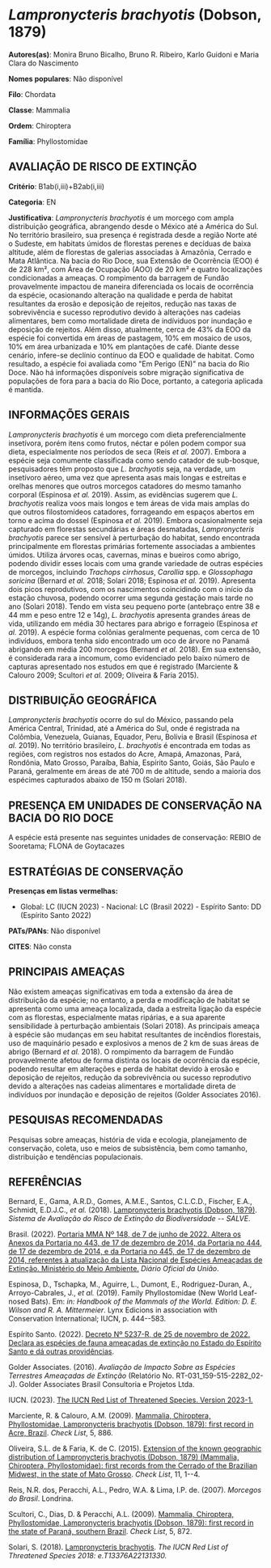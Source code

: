 # *Lampronycteris brachyotis* (Dobson, 1879)

**Autores(as)**: Monira Bruno Bicalho, Bruno R. Ribeiro, Karlo Guidoni e Maria Clara do Nascimento

**Nomes populares**: Não disponível

**Filo**: Chordata

**Classe**: Mammalia

**Ordem**: Chiroptera

**Família**: Phyllostomidae

## AVALIAÇÃO DE RISCO DE EXTINÇÃO

**Critério**: B1ab(i,iii)+B2ab(i,iii)

**Categoria**: EN

**Justificativa**: *Lampronycteris brachyotis* é um morcego com ampla distribuição geográfica, abrangendo desde o México até a América do Sul.  No território brasileiro, sua presença é registrada desde a região Norte até o Sudeste, em habitats úmidos de florestas perenes e decíduas de baixa altitude, além de florestas de galerias associadas à Amazônia, Cerrado e Mata Atlântica. Na bacia do Rio Doce, sua Extensão de Ocorrência (EOO) é de 228 km², com Área de Ocupação (AOO) de 20 km² e quatro localizações condicionadas a ameaças. O rompimento da barragem de Fundão provavelmente impactou de maneira diferenciada os locais de ocorrência da espécie, ocasionando alteração na qualidade e perda de habitat resultantes da erosão e deposição de rejeitos, redução nas taxas de sobrevivência e sucesso reprodutivo devido à alterações nas cadeias alimentares, bem como mortalidade direta de indíviduos por inundação e deposição de rejeitos. Além disso,
atualmente, cerca de 43% da EOO da espécie foi convertida em áreas de pastagem, 10% em mosaico de usos, 10% em área urbanizada e 10% em plantações de café. Diante desse cenário, infere-se declínio contínuo da EOO e qualidade de habitat. Como resultado, a espécie foi avaliada como "Em Perigo (EN)" na bacia do Rio Doce. Não há informações disponíveis sobre migração significativa de populações de fora para a bacia do Rio Doce, portanto, a categoria aplicada é mantida.

## INFORMAÇÕES GERAIS

*Lampronycteris brachyotis* é um morcego com dieta preferencialmente insetívora, porém itens como frutos, néctar e pólen podem compor sua dieta, especialmente nos períodos de seca (Reis *et al.* 2007). Embora a espécie seja comumente classificada como sendo catador de sub-bosque, pesquisadores têm proposto que *L. brachyotis* seja, na verdade, um insetívoro aéreo, uma vez que apresenta asas mais longas e estreitas e orelhas menores que outros morcegos catadores do mesmo tamanho corporal (Espinosa *et al.* 2019). Assim, as evidências sugerem que *L.  brachyotis* realiza voos mais longos e tem áreas de vida mais amplas do que outros filostomídeos catadores, forrageando em espaços abertos em torno e acima do dossel (Espinosa *et al.* 2019). Embora ocasionalmente seja capturado em florestas secundárias e áreas desmatadas, *Lampronycteris brachyotis* parece ser sensível à perturbação do habitat, sendo encontrada principalmente em florestas primárias fortemente
associadas a ambientes úmidos. Utiliza árvores ocas, cavernas, minas e bueiros como abrigo, podendo dividir esses locais com uma grande variedade de outras espécies de morcegos, incluindo *Trachops cirrhosus*, *Carollia* spp. e *Glossophaga soricina* (Bernard *et al.* 2018; Solari 2018; Espinosa *et al.* 2019). Apresenta dois picos reprodutivos, com os nascimentos coincidindo com o início da estação chuvosa, podendo ocorrer uma segunda gestação mais tarde no ano (Solari 2018). Tendo em vista seu pequeno porte (antebraço entre 38 e 44 mm e peso entre 12 e 14g), *L. brachyotis* apresenta grandes áreas de vida, utilizando em média 30 hectares para abrigo e forrageio (Espinosa *et al.* 2019). A espécie forma colônias geralmente pequenas, com cerca de 10 indivíduos, embora tenha sido encontrado um oco de árvore no Panamá abrigando em média 200 morcegos (Bernard *et al.* 2018). Em sua extensão, é considerada rara a incomum, como evidenciado pelo baixo número de capturas
apresentado nos estudos em que é registrado (Marciente & Calouro 2009; Scultori *et al.* 2009; Oliveira & Faria 2015).

## DISTRIBUIÇÃO GEOGRÁFICA

*Lampronycteris brachyotis* ocorre do sul do México, passando pela América Central, Trinidad, até a América do Sul, onde é registrada na Colômbia, Venezuela, Guianas, Equador, Peru, Bolívia e Brasil (Espinosa *et al.* 2019). No território brasileiro, *L. brachyotis* é encontrada em todas as regiões, com registros nos estados do Acre, Amapá, Amazonas, Pará, Rondônia, Mato Grosso, Paraíba, Bahia, Espírito Santo, Goiás, São Paulo e Paraná, geralmente em áreas de até 700 m de altitude, sendo a maioria dos espécimes capturados abaixo de 150 m (Solari 2018).

## PRESENÇA EM UNIDADES DE CONSERVAÇÃO NA BACIA DO RIO DOCE

A espécie está presente nas seguintes unidades de conservação: REBIO de Sooretama; FLONA de Goytacazes

## ESTRATÉGIAS DE CONSERVAÇÃO

**Presenças em listas vermelhas:**

-   Global: LC (IUCN 2023) -   Nacional: LC (Brasil 2022) -   Espírito Santo: DD (Espírito Santo 2022)

**PATs/PANs**: Não disponível

**CITES**: Não consta

## PRINCIPAIS AMEAÇAS

Não existem ameaças significativas em toda a extensão da área de distribuição da espécie; no entanto, a perda e modificação de habitat se apresenta como uma ameaça localizada, dada a estreita ligação da espécie com as florestas, especialmente matas ripárias, e a sua aparente sensibilidade à perturbação ambientais (Solari 2018). As principais ameaça à espécie são mudanças em seu habitat resultantes de incêndios florestais, uso de maquinário pesado e explosivos a menos de 2 km de suas áreas de abrigo (Bernard *et al.* 2018). O rompimento da barragem de Fundão provavelmente afetou de forma distinta os locais de ocorrência da espécie, podendo resultar em alterações e perda de habitat devido à erosão e deposição de rejeitos, redução da sobrevivência ou sucesso reprodutivo devido a alterações nas cadeias alimentares e mortalidade direta de indivíduos por inundação e deposição de rejeitos (Golder Associates 2016).

## PESQUISAS RECOMENDADAS

Pesquisas sobre ameaças, história de vida e ecologia, planejamento de conservação, coleta, uso e meios de subsistência, bem como tamanho, distribuição e tendências populacionais.

## REFERÊNCIAS

Bernard, E., Gama, A.R.D., Gomes, A.M.E., Santos, C.L.C.D., Fischer, E.A., Schmidt, E.D.J.C., *et al.* (2018). [Lampronycteris brachyotis (Dobson, 1879)](https://salve.icmbio.gov.br/salve/api/fichaHash/546842497747616f7175435a4961726d463272306c673d3d).  *Sistema de Avaliação do Risco de Extinção da Biodiversidade -- SALVE*.

Brasil. (2022). [Portaria MMA Nº 148, de 7 de junho de 2022. Altera os Anexos da Portaria no 443, de 17 de dezembro de 2014, da Portaria no 444, de 17 de dezembro de 2014, e da Portaria no 445, de 17 de dezembro de 2014, referentes à atualização da Lista Nacional de Espécies Ameaçadas de Extinção. Ministério do Meio Ambiente.](https://in.gov.br/en/web/dou/-/portaria-mma-n-148-de-7-de-junho-de-2022-406272733) *Diário Oficial da União*.

Espinosa, D., Tschapka, M., Aguirre, L., Dumont, E., Rodriguez-Duran, A., Arroyo-Cabrales, J., *et al.* (2019). Family Phyllostomidae (New World Leaf-nosed Bats). Em: *in: Handbook of the Mammals of the World.  Edition: D. E. Wilson and R. A. Mittermeier*. Lynx Edicions in association with Conservation International; IUCN, p. 444--583.

Espírito Santo. (2022). [Decreto Nº 5237-R, de 25 de novembro de 2022.  Declara as espécies de fauna ameaçadas de extinção no Estado do Espírito Santo e dá outras providências](https://iema.es.gov.br/Media/iema/FAUNA/Decreto%205237-R_2022_25-Nov%20-%20Fauna%20(s-peixes)%20-%20Lista%20de%20Esp%C3%A9cies%20Amea%C3%A7adas%20de%20Extin%C3%A7%C3%A3o.pdf).

Golder Associates. (2016). *Avaliação de Impacto Sobre as Espécies Terrestres Ameaçadas de Extinção* (Relatório No.  RT-031_159-515-2282_02-J). Golder Associates Brasil Consultoria e Projetos Ltda.

IUCN. (2023). [The IUCN Red List of Threatened Species. Version 2023-1.](https://www.iucnredlist.org.)

Marciente, R. & Calouro, A.M. (2009). [Mammalia, Chiroptera, Phyllostomidae, Lampronycteris brachyotis (Dobson, 1879): first record in Acre, Brazil](https://doi.org/10.15560/5.4.886). *Check List*, 5, 886.

Oliveira, S.L. de & Faria, K. de C. (2015). [Extension of the known geographic distribution of Lampronycteris brachyotis (Dobson, 1879) (Mammalia, Chiroptera, Phyllostomidae): first records from the Cerrado of the Brazilian Midwest, in the state of Mato Grosso](https://doi.org/10.15560/11.3.1635). *Check List*, 11, 1--4.

Reis, N.R. dos, Peracchi, A.L., Pedro, W.A. & Lima, I.P. de. (2007).  *Morcegos do Brasil*. Londrina.

Scultori, C., Dias, D. & Peracchi, A.L. (2009). [Mammalia, Chiroptera, Phyllostomidae, Lampronycteris brachyotis (Dobson, 1879): first record in the state of Paraná, southern Brazil](https://doi.org/10.15560/5.4.872). *Check List*, 5, 872.

Solari, S. (2018). [Lampronycteris brachyotis](https://dx.doi.org/10.2305/IUCN.UK.2018-2.RLTS.T13376A22131330.en).  *The IUCN Red List of Threatened Species 2018: e.T13376A22131330.*
